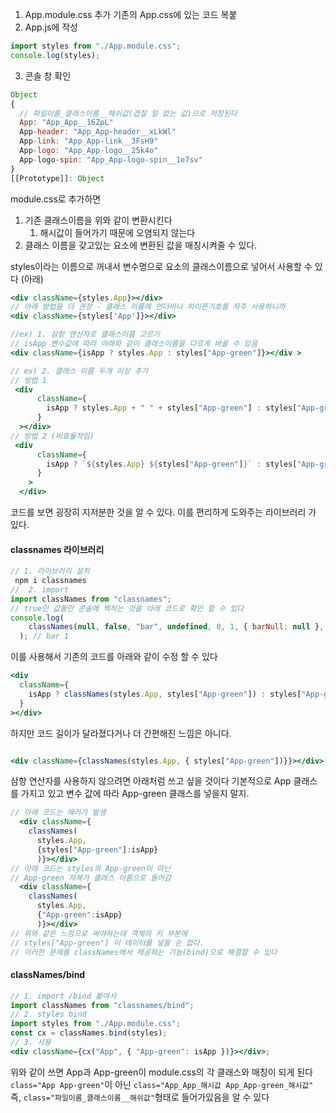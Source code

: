 1. App.module.css 추가
   기존의 App.css에 있는 코드 복붙
2. App.js에 작성

```jsx
import styles from "./App.module.css";
console.log(styles);
```

3. 콘솔 창 확인

```jsx
Object
{
  // 파일이름_클래스이름__해쉬값(겹칠 일 없는 값)으로 저장된다
  App: "App_App__16ZpL"
  App-header: "App_App-header__xLkWl"
  App-link: "App_App-link__3FsH9"
  App-logo: "App_App-logo__25k4o"
  App-logo-spin: "App_App-logo-spin__1e7sv"
}
[[Prototype]]: Object


```

module.css로 추가하면

1. 기존 클래스이름을 위와 같이 변환시킨다
   1. 해시값이 들어가기 때문에 오염되지 않는다
2. 클래스 이름을 갖고있는 요소에 변환된 값을 매칭시켜줄 수 있다.

styles이라는 이름으로 꺼내서 변수명으로 요소의 클래스이름으로 넣어서 사용할 수 있다 (아래)

```jsx
<div className={styles.App}></div>
// 아래 방법을 더 권장 - 클래스 이름에 언더바나 하이픈기호를 자주 사용하니까
<div className={styles['App']}></div>

//ex) 1. 삼항 연산자로 클래스이름 고르기
// isApp 변수값에 따라 아래와 같이 클래스이름을 다르게 바꿀 수 있음
<div className={isApp ? styles.App : styles["App-green"]}></div >

// ex) 2. 클래스 이름 두개 이상 추가
// 방법 1
 <div
      className={
        isApp ? styles.App + " " + styles["App-green"] : styles["App-green"]
      }
  ></div>
// 방법 2 (비효율적임)
 <div
      className={
        isApp ? `${styles.App} ${styles["App-green"]}` : styles["App-green"]
      }
    >
  </div>

```

코드를 보면 굉장히 지저분한 것을 알 수 있다. 이를 편리하게 도와주는 라이브러리 가 있다.

#### classnames 라이브러리

```jsx
// 1. 라이브러리 설치
 npm i classnames
//  2. import
import classNames from "classnames";
// true인 값들만 콘솔에 찍히는 것을 아래 코드로 확인 할 수 있다
console.log(
    classNames(null, false, "bar", undefined, 0, 1, { barNull: null }, "")
  ); // bar 1

```

이를 사용해서 기존의 코드를 아래와 같이 수정 할 수 있다

```jsx
<div
  className={
    isApp ? classNames(styles.App, styles["App-green"]) : styles["App-green"]
  }
></div>
```

하지만 코드 길이가 달라졌다거나 더 간편해진 느낌은 아니다.

```jsx

<div className={classNames(styles.App, { styles["App-green"])}}></div>
```

삼항 연산자를 사용하지 않으려면 아래처럼 쓰고 싶을 것이다
기본적으로 App 클래스를 가지고 있고 변수 값에 따라 App-green 클래스를 넣을지 말지.

```jsx
// 아래 코드는 에러가 발생
  <div className={
    classNames(
      styles.App,
      {styles["App-green"]:isApp}
      )}></div>
// 아래 코드는 styles의 App-green이 아닌
// App-green 자체가 클래스 이름으로 들어감
  <div className={
    classNames(
      styles.App,
      {"App-green":isApp}
      )}></div>
// 위와 같은 느낌으로 써야하는데 객체의 키 부분에
// styles["App-green"] 이 데이터를 넣을 순 없다.
// 이러한 문제를 classNames에서 제공하는 기능(bind)으로 해결할 수 있다
```

#### classNames/bind

```jsx
// 1. import /bind 붙여서
import classNames from "classnames/bind";
// 2. styles bind
import styles from "./App.module.css";
const cx = classNames.bind(styles);
// 3. 사용
<div className={cx("App", { "App-green": isApp })}></div>;
```

위와 같이 쓰면 App과 App-green이 module.css의 각 클래스와 매칭이 되게 된다
`class="App App-green"`이 아닌 `class="App_App_해시값 App_App-green_해시값" `
즉, `class="파일이름_클래스이름__해쉬값"`형태로 들어가있음을 알 수 있다
